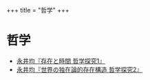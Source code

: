 +++
title = "哲学"
+++

# 哲学

- [永井均『存在と時間 哲学探究1』](../哲学探究1.md)
- [永井均『世界の独在論的存在構造 哲学探究2』](../哲学探究2.md)